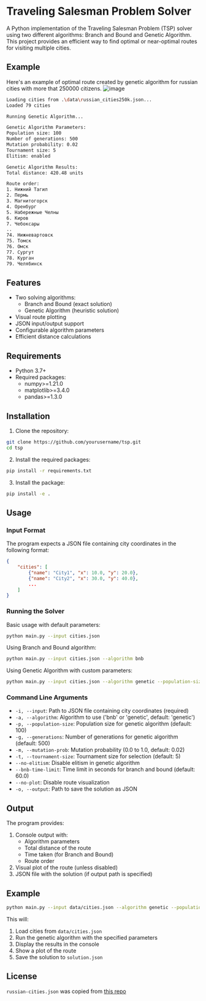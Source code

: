# Traveling Salesman Problem Solver

A Python implementation of the Traveling Salesman Problem (TSP) solver using two different algorithms: Branch and Bound and Genetic Algorithm. This project provides an efficient way to find optimal or near-optimal routes for visiting multiple cities.

## Example

Here's an example of optimal route created by genetic algorithm for russian cities with more that 250000 citizens.
![image](https://github.com/user-attachments/assets/2e1834d6-89a3-44df-9a08-b37a47925f57)
```bash
Loading cities from .\data\russian_cities250k.json...
Loaded 79 cities

Running Genetic Algorithm...

Genetic Algorithm Parameters:
Population size: 100
Number of generations: 500
Mutation probability: 0.02
Tournament size: 5
Elitism: enabled

Genetic Algorithm Results:
Total distance: 420.48 units

Route order:
1. Нижний Тагил
2. Пермь
3. Магнитогорск
4. Оренбург
5. Набережные Челны
6. Киров
7. Чебоксары
..
74. Нижневартовск
75. Томск
76. Омск
77. Сургут
78. Курган
79. Челябинск
```

## Features

- Two solving algorithms:
  - Branch and Bound (exact solution)
  - Genetic Algorithm (heuristic solution)
- Visual route plotting
- JSON input/output support
- Configurable algorithm parameters
- Efficient distance calculations

## Requirements

- Python 3.7+
- Required packages:
  - numpy>=1.21.0
  - matplotlib>=3.4.0
  - pandas>=1.3.0

## Installation

1. Clone the repository:
```bash
git clone https://github.com/yourusername/tsp.git
cd tsp
```

2. Install the required packages:
```bash
pip install -r requirements.txt
```

3. Install the package:
```bash
pip install -e .
```

## Usage

### Input Format

The program expects a JSON file containing city coordinates in the following format:
```json
{
    "cities": [
        {"name": "City1", "x": 10.0, "y": 20.0},
        {"name": "City2", "x": 30.0, "y": 40.0},
        ...
    ]
}
```

### Running the Solver

Basic usage with default parameters:
```bash
python main.py --input cities.json
```

Using Branch and Bound algorithm:
```bash
python main.py --input cities.json --algorithm bnb
```

Using Genetic Algorithm with custom parameters:
```bash
python main.py --input cities.json --algorithm genetic --population-size 100 --generations 500 --mutation-prob 0.02
```

### Command Line Arguments

- `-i, --input`: Path to JSON file containing city coordinates (required)
- `-a, --algorithm`: Algorithm to use ('bnb' or 'genetic', default: 'genetic')
- `-p, --population-size`: Population size for genetic algorithm (default: 100)
- `-g, --generations`: Number of generations for genetic algorithm (default: 500)
- `-m, --mutation-prob`: Mutation probability (0.0 to 1.0, default: 0.02)
- `-t, --tournament-size`: Tournament size for selection (default: 5)
- `--no-elitism`: Disable elitism in genetic algorithm
- `--bnb-time-limit`: Time limit in seconds for branch and bound (default: 60.0)
- `--no-plot`: Disable route visualization
- `-o, --output`: Path to save the solution as JSON

## Output

The program provides:
1. Console output with:
   - Algorithm parameters
   - Total distance of the route
   - Time taken (for Branch and Bound)
   - Route order
2. Visual plot of the route (unless disabled)
3. JSON file with the solution (if output path is specified)

## Example

```bash
python main.py --input data/cities.json --algorithm genetic --population-size 200 --generations 1000 --mutation-prob 0.01 --output solution.json
```

This will:
1. Load cities from `data/cities.json`
2. Run the genetic algorithm with the specified parameters
3. Display the results in the console
4. Show a plot of the route
5. Save the solution to `solution.json`

## License
`russian-cities.json` was copied from [this repo](https://github.com/pensnarik/russian-cities/tree/master)

